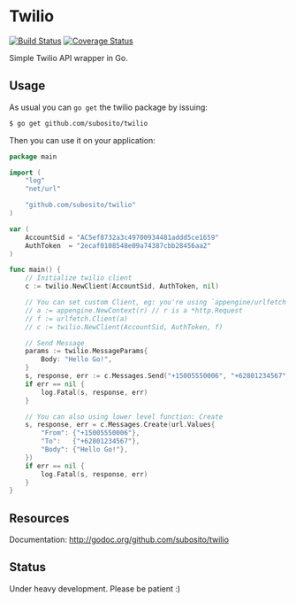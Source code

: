 # Twilio

[![Build Status](https://drone.io/github.com/subosito/twilio/status.png)](https://drone.io/github.com/subosito/twilio/latest)
[![Coverage Status](https://coveralls.io/repos/subosito/twilio/badge.png?branch=master)](https://coveralls.io/r/subosito/twilio?branch=master)

Simple Twilio API wrapper in Go.

## Usage

As usual you can `go get` the twilio package by issuing:

```bash
$ go get github.com/subosito/twilio
```

Then you can use it on your application:

```go
package main

import (
	"log"
	"net/url"

	"github.com/subosito/twilio"
)

var (
	AccountSid = "AC5ef8732a3c49700934481addd5ce1659"
	AuthToken  = "2ecaf0108548e09a74387cbb28456aa2"
)

func main() {
	// Initialize twilio client
	c := twilio.NewClient(AccountSid, AuthToken, nil)

	// You can set custom Client, eg: you're using `appengine/urlfetch` on Google's appengine
	// a := appengine.NewContext(r) // r is a *http.Request
	// f := urlfetch.Client(a)
	// c := twilio.NewClient(AccountSid, AuthToken, f)

	// Send Message
	params := twilio.MessageParams{
		Body: "Hello Go!",
	}
	s, response, err := c.Messages.Send("+15005550006", "+62801234567", params)
	if err == nil {
		log.Fatal(s, response, err)
	}

	// You can also using lower level function: Create
	s, response, err = c.Messages.Create(url.Values{
		"From": {"+15005550006"},
		"To":   {"+62801234567"},
		"Body": {"Hello Go!"},
	})
	if err == nil {
		log.Fatal(s, response, err)
	}
}
```

## Resources

Documentation: http://godoc.org/github.com/subosito/twilio

## Status

Under heavy development. Please be patient :)


